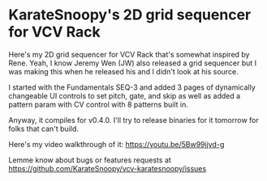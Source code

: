 
# KarateSnoopy's 2D grid sequencer for VCV Rack

Here's my 2D grid sequencer for VCV Rack that's somewhat inspired by Rene. 
Yeah, I know Jeremy Wen (JW) also released a grid sequencer but I was making this when he released his and I didn't look at his source.  

I started with the Fundamentals SEQ-3 and added 3 pages of dynamically changeable UI controls to set pitch, gate, and skip as well as added a pattern param with CV control with 8 patterns built in. 

Anyway, it compiles for v0.4.0.  I'll try to release binaries for it tomorrow for folks that can't build.

Here's my video walkthrough of it: https://youtu.be/5Bw99jjyd-g

Lemme know about bugs or features requests at https://github.com/KarateSnoopy/vcv-karatesnoopy/issues
